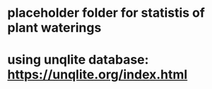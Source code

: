 # placeholder folder for statistis of plant waterings
# using unqlite database: https://unqlite.org/index.html
